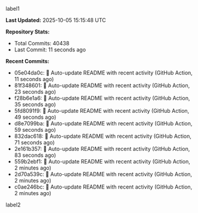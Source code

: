 
label1 
<!-- ACTIVITY_START -->
**Last Updated:** 2025-10-05 15:15:48 UTC

**Repository Stats:**
- Total Commits: 40438
- Last Commit: 11 seconds ago

**Recent Commits:**
- 05e04da0c: 🤖 Auto-update README with recent activity (GitHub Action, 11 seconds ago)
- 81f348601: 🤖 Auto-update README with recent activity (GitHub Action, 23 seconds ago)
- f28b6e1a6: 🤖 Auto-update README with recent activity (GitHub Action, 35 seconds ago)
- 5fd8091f9: 🤖 Auto-update README with recent activity (GitHub Action, 49 seconds ago)
- d8e7099ba: 🤖 Auto-update README with recent activity (GitHub Action, 59 seconds ago)
- 832dac618: 🤖 Auto-update README with recent activity (GitHub Action, 71 seconds ago)
- 2e161b357: 🤖 Auto-update README with recent activity (GitHub Action, 83 seconds ago)
- 559b2ebf1: 🤖 Auto-update README with recent activity (GitHub Action, 2 minutes ago)
- 2d70a539c: 🤖 Auto-update README with recent activity (GitHub Action, 2 minutes ago)
- c0ae246bc: 🤖 Auto-update README with recent activity (GitHub Action, 2 minutes ago)
<!-- ACTIVITY_END -->

label2
